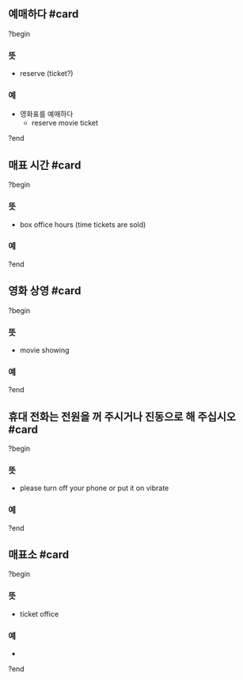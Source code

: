 ## 예매하다 #card
?begin
### 뜻
- reserve (ticket?)
### 예
- 영화표를 예매하다
	- reserve movie ticket
<!--SR:!2025-12-04,109,250-->
?end


## 매표 시간 #card
?begin
### 뜻
- box office hours (time tickets are sold)
### 예
<!--SR:!2025-09-01,55,250-->
?end


## 영화 상영 #card
?begin
### 뜻
- movie showing
### 예
<!--SR:!2025-09-20,21,210-->
?end


## 휴대 전화는 전원을 꺼 주시거나 진동으로 해 주십시오 #card
?begin
### 뜻
- please turn off your phone or put it on vibrate
### 예
?end


## 매표소 #card
?begin
### 뜻
- ticket office
### 예
-
<!--SR:!2025-08-31,1,250-->
?end

